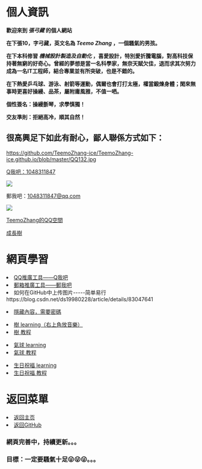 # 個人資訊

**歡迎來到 *張弓藏*  的個人網站**

**在下張10，字弓藏，英文名為 *Teemo Zhang* ，一個騷氣的男孩。**

**在下本科修習  *機械設計製造及自動化*  ，喜愛設計，特別愛折騰電腦，對高科技保持著無窮的好奇心。曾經的夢想是當一名科學家，無奈天賦欠佳，退而求其次努力成為一名IT工程師，結合專業並有所突破，也是不錯的。**

**在下熱愛乒乓球、游泳、射箭等運動，偶爾也會打打太極，權當鍛煉身體；閑來無事時更喜好操縵、品茶，屬附庸風雅，不值一哂。**

**個性簽名：操縵斵琴，求學慎獨！**

**交友準則：拒絕高冷，順其自然！**

## 很高興足下如此有耐心，鄙人聯係方式如下：

  <ima> https://github.com/TeemoZhang-ice/TeemoZhang-ice.github.io/blob/master/QQ132.jpg </ima>





<a href="tencent://message/?uin=1324346371&Site=&Menu=yes">Q我吧：1048311847</a>

<a target="_blank" href="http://wpa.qq.com/msgrd?v=3&uin=1048311847&site=qq&menu=yes"><img border="0" src="https://pub.idqqimg.com/wpa/images/counseling_style_52.png"/></a>

<a target="_blank" href="http://mail.qq.com/cgi-bin/qm_share?t=qm_mailme&email=_MnIzMDLycnAzM_4iYnWm5eV" style="text-decoration:none;">郵我吧：1048311847@qq.com</a>

<a target="_blank" href="http://mail.qq.com/cgi-bin/qm_share?t=qm_mailme&email=_MnIzMDLycnAzM_4iYnWm5eV" style="text-decoration:none;"><img src="http://rescdn.qqmail.com/zh_CN/htmledition/images/function/qm_open/ico_mailme_02.png"/></a>

<a href="https://user.qzone.qq.com/1048311847/infocenter">TeemoZhang的QQ空間</a>



<a href="https://user.qzone.qq.com/1048311847/infocenter">成長樹</a>

# 網頁學習

  <li> <a href="https://shang.qq.com/v3/widget.html">QQ推廣工具——Q我吧</a> </li>

  <li> <a href="https://mail.qq.com/cgi-bin/frame_html?sid=oYYSqlJu3KcieUcY&r=542d263006d4fa911fc59624e8920357">郵箱推廣工具——郵我吧</a> </li>



  <li>如何在GitHub中上传图片-----简单易行 </li> <a> https://blog.csdn.net/ds19980228/article/details/83047641</a>



  <p></p>

  <li> <a href="https://zhuanlan.zhihu.com/p/72907840">隱藏內容，需要密碼</a> </li>

  <p></p>

  <li> <a href="https://teemozhang-ice.github.io/LoveTree/index.html">樹 learning（右上角放音樂）</a> </li>
  <li> <a href="https://zhuanlan.zhihu.com/p/72907840">樹 教程</a> </li>

  <p></p>

  <li> <a href="https://ajlovechina.github.io/loveBalloon/">氣球 learning</a> </li>
  <li> <a href="https://zhuanlan.zhihu.com/p/99136480">氣球 教程</a> </li>

  <p></p>  

  <li> <a href="https://teemozhang-ice.github.io/birthday/">生日祝福 learning</a> </li>
  <li> <a href="https://zhuanlan.zhihu.com/p/85899661">生日祝福 教程</a> </li>

# 返回菜單

  <li> <a href="https://teemozhang-ice.github.io/">返回主页</a> </li>
  <li> <a href="https://github.com/TeemoZhang-ice/LoveTree/blob/master/config.js">返回GitHub</a> </li>






### 網頁完善中，持續更新。。。

### 目標：一定要騷氣十足😜😜😜。。。
